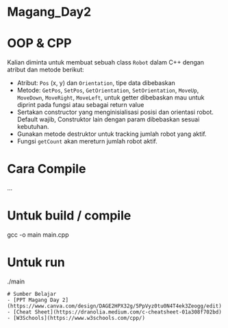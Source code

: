 # Magang_Day2
# OOP & CPP
Kalian diminta untuk membuat sebuah class `Robot` dalam C++ dengan atribut dan metode berikut:
- Atribut: `Pos` (x, y) dan `Orientation`, tipe data dibebaskan
- Metode: `GetPos`, `SetPos`, `GetOrientation`, `SetOrientation`, `MoveUp`, `MoveDown`, `MoveRight`, `MoveLeft`, untuk getter dibebaskan mau untuk diprint pada fungsi atau sebagai return value
- Sertakan constructor yang menginisialisasi posisi dan orientasi robot. Default wajib, Construktor lain dengan param dibebaskan sesuai kebutuhan.
- Gunakan metode destruktor untuk tracking jumlah robot yang aktif.
- Fungsi `getCount` akan mereturn jumlah robot aktif.

# Cara Compile
...
# Untuk build / compile
gcc -o main main.cpp

# Untuk run
./main

```      
# Sumber Belajar
- [PPT Magang Day 2](https://www.canva.com/design/DAGE2HPX32g/5PpVyz0tu0N4T4ek3Zeogg/edit)
- [Cheat Sheet](https://dranolia.medium.com/c-cheatsheet-01a308f702bd)
- [W3Schools](https://www.w3schools.com/cpp/)
